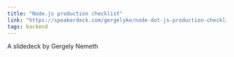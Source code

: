 ```yaml
---
title: "Node.js production checklist"
link: "https://speakerdeck.com/gergelyke/node-dot-js-production-checklist"
tags: backend
---
```


A slidedeck by Gergely Nemeth
